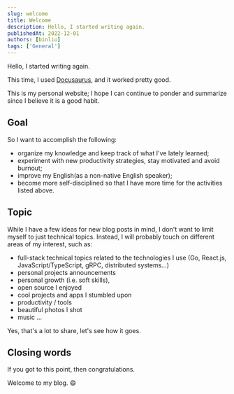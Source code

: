 ```yaml
---
slug: welcome
title: Welcome
description: Hello, I started writing again.
publishedAt: 2022-12-01
authors: [binliu]
tags: ['General']
---
```


Hello, I started writing again.

This time, I used [Docusaurus](https://docusaurus.io/), and it worked pretty good. 

This is my personal website; I hope I can continue to ponder and summarize since I believe it is a good habit.

## Goal
So I want to accomplish the following:

- organize my knowledge and keep track of what I've lately learned;
- experiment with new productivity strategies, stay motivated and avoid burnout;
- improve my English(as a non-native English speaker);
- become more self-disciplined so that I have more time for the activities listed above.

<!--truncate-->

## Topic
While I have a few ideas for new blog posts in mind, I don't want to limit myself to just technical topics. Instead, I will probably touch on different areas of my interest, such as:

- full-stack technical topics related to the technologies I use (Go, React.js, JavaScript/TypeScript, gRPC, distributed systems...)
- personal projects announcements
- personal growth (i.e. soft skills),
- open source I enjoyed
- cool projects and apps I stumbled upon
- productivity / tools
- beautiful photos I shot
- music ...

Yes, that's a lot to share, let's see how it goes.


## Closing words
If you got to this point, then congratulations.

Welcome to my blog. 😄




